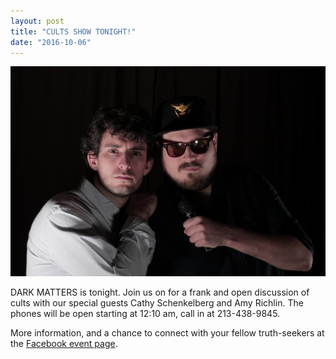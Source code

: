 ```yaml
---
layout: post
title: "CULTS SHOW TONIGHT!"
date: "2016-10-06"
---
```

<img src="/assets/franky_michael_serious.jpg">

DARK MATTERS is tonight. Join us on for a frank and open discussion of cults with our special guests Cathy Schenkelberg and Amy Richlin. The phones will be open starting at 12:10 am, call in at 213-438-9845.

More information, and a chance to connect with your fellow truth-seekers at the [Facebook event page](https://www.facebook.com/events/536085466577171/).

